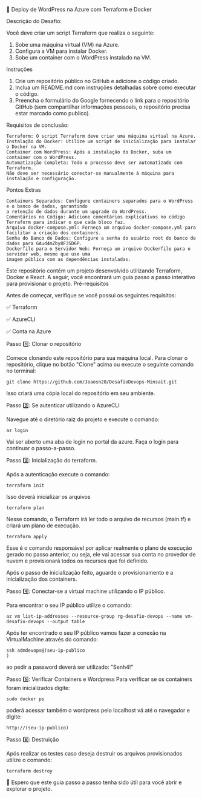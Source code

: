 🚀 Deploy de WordPress na Azure com Terraform e Docker

Descrição do Desafio:

Você deve criar um script Terraform que realiza o seguinte:

1. Sobe uma máquina virtual (VM) na Azure.
2. Configura a VM para instalar Docker.
3. Sobe um container com o WordPress instalado na VM.

Instruções

1. Crie um repositório público no GitHub e adicione o código criado.
2. Inclua um README.md com instruções detalhadas sobre como executar o código.
3. Preencha o formulário do Google fornecendo o link para o repositório GitHub (sem compartilhar informações pessoais, o repositório precisa estar marcado como publico).

Requisitos de conclusão:

    Terraform: O script Terraform deve criar uma máquina virtual na Azure.
    Instalação do Docker: Utilize um script de inicialização para instalar o Docker na VM.
    Container com WordPress: Após a instalação do Docker, suba um container com o WordPress.
    Automatização Completa: Todo o processo deve ser automatizado com Terraform. 
    Não deve ser necessário conectar-se manualmente à máquina para instalação e configuração.

Pontos Extras

    Containers Separados: Configure containers separados para o WordPress e o banco de dados, garantindo 
    a retenção de dados durante um upgrade do WordPress.
    Comentários no Código: Adicione comentários explicativos no código Terraform para indicar o que cada bloco faz.
    Arquivo docker-compose.yml: Forneça um arquivo docker-compose.yml para facilitar a criação dos containers.
    Senha do Banco de Dados: Configure a senha do usuário root do banco de dados para GAud4mZby8F3SD6P.
    Dockerfile para o Servidor Web: Forneça um arquivo Dockerfile para o servidor web, mesmo que use uma 
    imagem pública com as dependências instaladas.

Este repositório contém um projeto desenvolvido utilizando Terraform, Docker e React. A seguir, você encontrará um guia passo a passo interativo para provisionar o projeto.
Pré-requisitos

Antes de começar, verifique se você possui os seguintes requisitos:

✅ Terraform 

✅ AzureCLI

✅ Conta na Azure

Passo 1️⃣: Clonar o repositório

Comece clonando este repositório para sua máquina local. Para clonar o repositório, clique no botão "Clone" acima ou execute o seguinte comando no terminal:
```
git clone https://github.com/Joaosn20/DesafioDevops-Minsait.git
```
Isso criará uma cópia local do repositório em seu ambiente.

Passo 2️⃣: Se autenticar utilizando o AzureCLI

Navegue até o diretório raiz do projeto e execute o comando:
```
az login
```
Vai ser aberto uma aba de login no portal da azure. Faça o login para continuar o passo-a-passo.

Passo 3️⃣: Inicialização do terraform.

Após a autenticação execute o comando:
```
terraform init 
```
Isso deverá inicializar os arquivos
```
terraform plan
```
Nesse comando, o Terraform irá ler todo o arquivo de recursos (main.tf) e criará um plano de execução.
```
terraform apply
```
Esse é o comando responsável por aplicar realmente o plano de execução gerado no passo anterior, ou seja, ele vai acessar sua conta no provedor de nuvem e provisionará todos os recursos que foi definido.

Após o passo de inicialização feito, aguarde o provisionamento e a inicialização dos containers.

Passo 4️⃣: Conectar-se a virtual machine utilizando o IP público.

Para encontrar o seu IP público utilize o comando:
```
az vm list-ip-addresses --resource-group rg-desafio-devops --name vm-desafio-devops --output table
```
Após ter encontrado o seu IP público vamos fazer a conexão na VirtualMachine através do comando:
```
ssh admdevops@(seu-ip-publico
)
```
ao pedir a password deverá ser utilizado: "Senh4!"

Passo 5️⃣: Verificar Containers e Wordpress
Para verificar se os containers foram inicializados digite:
```
sudo docker ps
```
poderá acessar também o wordpress pelo localhost vá até o navegador e digite:
```
http://(seu-ip-publico)
```

Passo 6️⃣: Destruição 

Após realizar os testes caso deseja destruir os arquivos provisionados utilize o comando:
```
terraform destroy
```
🎉 Espero que este guia passo a passo tenha sido útil para você abrir e explorar o projeto.
